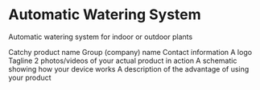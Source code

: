 # Automatic Watering System
Automatic watering system for indoor or outdoor plants

Catchy product name
Group (company) name
Contact information
A logo
Tagline
2 photos/videos of your actual product in action
A schematic showing how your device works
A description of the advantage of using your product



